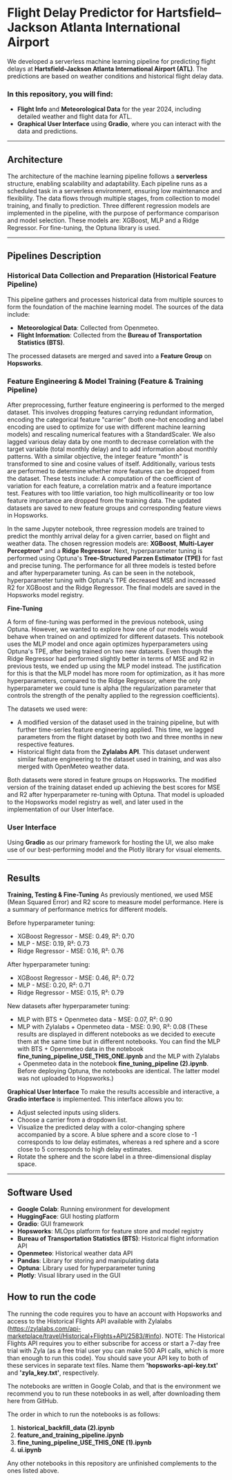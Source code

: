 # Flight Delay Predictor for Hartsfield–Jackson Atlanta International Airport

We developed a serverless machine learning pipeline for predicting flight delays at **Hartsfield-Jackson Atlanta International Airport (ATL)**. The predictions are based on weather conditions and historical flight delay data. 

### In this repository, you will find:
- **Flight Info** and **Meteorological Data** for the year 2024, including detailed weather and flight data for ATL.
- **Graphical User Interface** using **Gradio**, where you can interact with the data and predictions.

---

## Architecture

The architecture of the machine learning pipeline follows a **serverless** structure, enabling scalability and adaptability. Each pipeline runs as a scheduled task in a serverless environment, ensuring low maintenance and flexibility. The data flows through multiple stages, from collection to model training, and finally to prediction. Three different regression models are implemented in the pipeline, with the purpose of performance comparison and model selection. These models are: XGBoost, MLP and a Ridge Regressor. For fine-tuning, the Optuna library is used.

---

## Pipelines Description

### **Historical Data Collection and Preparation (Historical Feature Pipeline)**
This pipeline gathers and processes historical data from multiple sources to form the foundation of the machine learning model. The sources of the data include:
- **Meteorological Data**: Collected from Openmeteo.
- **Flight Information**: Collected from the **Bureau of Transportation Statistics (BTS)**.

The processed datasets are merged and saved into a **Feature Group** on **Hopsworks**.

### **Feature Engineering & Model Training (Feature & Training Pipeline)**
After preprocessing, further feature engineering is performed to the merged dataset. This involves dropping features carrying redundant information, encoding the categorical feature "carrier" (both one-hot encoding and label encoding are used to optimize for use with different machine learning models) and rescaling numerical features with a StandardScaler. We also lagged various delay data by one month to decrease correlation with the target variable (total monthly delay) and to add information about monthly patterns. With a similar objective, the integer feature "month" is transformed to sine and cosine values of itself. Additionally, various tests are performed to determine whether more features can be dropped from the dataset. These tests include: A computation of the coefficient of variation for each feature, a correlation matrix and a feature importance test. Features with too little variation, too high multicollinearity or too low feature importance are dropped from the training data. The updated datasets are saved to new feature groups and corresponding feature views in Hopsworks. 

In the same Jupyter notebook, three regression models are trained to predict the monthly arrival delay for a given carrier, based on flight and weather data. The chosen regression models are: **XGBoost**, **Multi-Layer Perceptron*** and a **Ridge Regressor**. Next, hyperparameter tuning is performed using Optuna's **Tree-Structured Parzen Estimator (TPE)** for fast and precise tuning. The performance for all three models is tested before and after hyperparameter tuning. As can be seen in the notebook, hyperparameter tuning with Optuna's TPE decreased MSE and increased R2 for XGBoost and the Ridge Regressor. The final models are saved in the Hopsworks model registry. 

**Fine-Tuning**

A form of fine-tuning was performed in the previous notebook, using Optuna. However, we wanted to explore how one of our models would behave when trained on and optimized for different datasets. This notebook uses the MLP model and once again optimizes hyperparameters using Optuna's TPE, after being trained on two new datasets. Even though the Ridge Regressor had performed slightly better in terms of MSE and R2 in previous tests, we ended up using the MLP model instead. The justification for this is that the MLP model has more room for optimization, as it has more hyperparameters, compared to the Ridge Regressor, where the only hyperparameter we could tune is alpha (the regularization parameter that controls the strength of the penalty applied to the regression coefficients). 

The datasets we used were:
* A modified version of the dataset used in the training pipeline, but with further time-series feature engineering applied. This time, we lagged parameters from the flight dataset by both two and three months in new respective features.
* Historical flight data from the **Zylalabs API**. This dataset underwent similar feature engineering to the dataset used in training, and was also merged with OpenMeteo weather data.

Both datasets were stored in feature groups on Hopsworks. The modified version of the training dataset ended up achieving the best scores for MSE and R2 after hyperparameter re-tuning with Optuna. That model is uploaded to the Hopsworks model registry as well, and later used in the implementation of our User Interface. 

### **User Interface**
Using **Gradio** as our primary framework for hosting the UI, we also make use of our best-performing model and the Plotly library for visual elements. 

---

## Results

**Training, Testing & Fine-Tuning**
As previously mentioned, we used MSE (Mean Squared Error) and R2 score to measure model performance. Here is a summary of performance metrics for different models.

Before hyperparameter tuning:
* XGBoost Regressor - MSE: 0.49, R²: 0.70
* MLP - MSE: 0.19, R²: 0.73
* Ridge Regressor - MSE: 0.16, R²: 0.76

After hyperparameter tuning:
* XGBoost Regressor - MSE: 0.46, R²: 0.72
* MLP - MSE: 0.20, R²: 0.71
* Ridge Regressor - MSE: 0.15, R²: 0.79

New datasets after hyperparameter tuning:
* MLP with BTS + Openmeteo data - MSE: 0.07, R²: 0.90
* MLP with Zylalabs + Openmeteo data - MSE: 0.90, R²: 0.08
(These results are displayed in different notebooks as we decided to execute them at the same time but in different notebooks. You can find the MLP with BTS + Openmeteo data in the notebook **fine_tuning_pipeline_USE_THIS_ONE.ipynb** and the MLP with Zylalabs + Openmeteo data in the notebook **fine_tuning_pipeline (2).ipynb**. Before deploying Optuna, the notebooks are identical. The latter model was not uploaded to Hopsworks.)

**Graphical User Interface**
To make the results accessible and interactive, a **Gradio interface** is implemented. This interface allows you to:
* Adjust selected inputs using sliders.
* Choose a carrier from a dropdown list.
* Visualize the predicted delay with a color-changing sphere accompanied by a score. A blue sphere and a score close to -1 corresponds to low delay estimates, whereas a red sphere and a score close to 5 corresponds to high delay estimates.
* Rotate the sphere and the score label in a three-dimensional display space. 

---

## Software Used
- **Google Colab**: Running environment for development
- **HuggingFace**: GUI hosting platform
- **Gradio**: GUI framework
- **Hopsworks**: MLOps platform for feature store and model registry
- **Bureau of Transportation Statistics (BTS)**: Historical flight information API
- **Openmeteo**: Historical weather data API
- **Pandas**: Library for storing and manipulating data
- **Optuna**: Library used for hyperparameter tuning
- **Plotly**: Visual library used in the GUI

## How to run the code
The running the code requires you to have an account with Hopsworks and access to the Historical Flights API available with Zylalabs (https://zylalabs.com/api-marketplace/travel/Historical+Flights+API/2583/#info). NOTE: The Historical Flights API requires you to either subscribe for access or start a 7-day free trial with Zyla (as a free trial user you can make 500 API calls, which is more than enough to run this code). You should save your API key to both of these services in separate text files. Name them **'hopsworks-api-key.txt'** and **'zyla_key.txt'**, respectively.

The notebooks are written in Google Colab, and that is the environment we recommend you to run these notebooks in as well, after downloading them here from GitHub.

The order in which to run the notebooks is as follows:
1. **historical_backfill_data (2).ipynb**
2. **feature_and_training_pipeline.ipynb**
3. **fine_tuning_pipeline_USE_THIS_ONE (1).ipynb**
4. **ui.ipynb**

Any other notebooks in this repository are unfinished complements to the ones listed above. 
